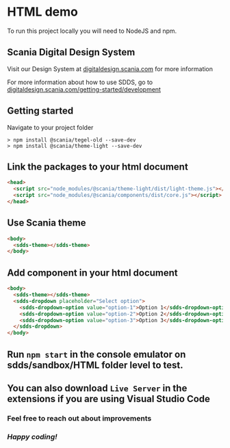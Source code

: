 # HTML demo

To run this project locally you will need to NodeJS and npm.

## Scania Digital Design System

Visit our Design System at [digitaldesign.scania.com](https://digitaldesign.scania.com/) for more information

For more information about how to use SDDS, go to [digitaldesign.scania.com/getting-started/development](https://digitaldesign.scania.com/getting-started/development)

## Getting started

  Navigate to your project folder

  ```shell
  > npm install @scania/tegel-old --save-dev
  > npm install @scania/theme-light --save-dev
  ```

## Link the packages to your html document

  ```html
  <head>
    <script src="node_modules/@scania/theme-light/dist/light-theme.js"></script>
    <script src="node_modules/@scania/components/dist/core.js"></script>
  </head>
  ```

## Use Scania theme

  ```html
  <body>
    <sdds-theme></sdds-theme>
  </body>
  ```

## Add component in your html document

  ```html
  <body>
    <sdds-theme></sdds-theme>
    <sdds-dropdown placeholder="Select option">
      <sdds-dropdown-option value="option-1">Option 1</sdds-dropdown-option>
      <sdds-dropdown-option value="option-2">Option 2</sdds-dropdown-option>
      <sdds-dropdown-option value="option-3">Option 3</sdds-dropdown-option>
    </sdds-dropdown>
  </body>
  ```

## Run `npm start` in the console emulator on sdds/sandbox/HTML folder level to test.

## You can also download `Live Server` in the extensions if you are using Visual Studio Code

### Feel free to reach out about improvements

### *Happy coding!*
